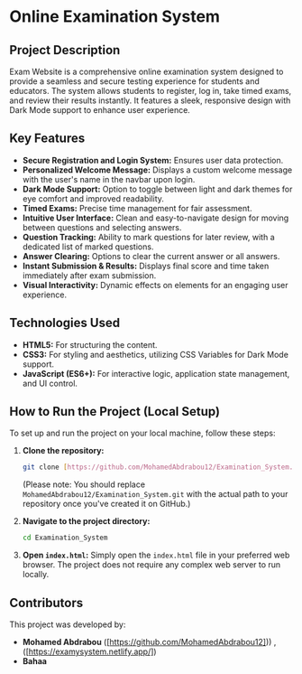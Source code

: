 # Online Examination System

## Project Description
Exam Website is a comprehensive online examination system designed to provide a seamless and secure testing experience for students and educators. The system allows students to register, log in, take timed exams, and review their results instantly. It features a sleek, responsive design with Dark Mode support to enhance user experience.

## Key Features
* **Secure Registration and Login System:** Ensures user data protection.
* **Personalized Welcome Message:** Displays a custom welcome message with the user's name in the navbar upon login.
* **Dark Mode Support:** Option to toggle between light and dark themes for eye comfort and improved readability.
* **Timed Exams:** Precise time management for fair assessment.
* **Intuitive User Interface:** Clean and easy-to-navigate design for moving between questions and selecting answers.
* **Question Tracking:** Ability to mark questions for later review, with a dedicated list of marked questions.
* **Answer Clearing:** Options to clear the current answer or all answers.
* **Instant Submission & Results:** Displays final score and time taken immediately after exam submission.
* **Visual Interactivity:** Dynamic effects on elements for an engaging user experience.

## Technologies Used
* **HTML5:** For structuring the content.
* **CSS3:** For styling and aesthetics, utilizing CSS Variables for Dark Mode support.
* **JavaScript (ES6+):** For interactive logic, application state management, and UI control.

## How to Run the Project (Local Setup)
To set up and run the project on your local machine, follow these steps:

1.  **Clone the repository:**
    ```bash
    git clone [https://github.com/MohamedAbdrabou12/Examination_System.git](https://github.com/MohamedAbdrabou12/Examination_System.git)
    ```
    (Please note: You should replace `MohamedAbdrabou12/Examination_System.git` with the actual path to your repository once you've created it on GitHub.)

2.  **Navigate to the project directory:**
    ```bash
    cd Examination_System
    ```

3.  **Open `index.html`:**
    Simply open the `index.html` file in your preferred web browser. The project does not require any complex web server to run locally.

## Contributors
This project was developed by:

* **Mohamed Abdrabou** ([https://github.com/MohamedAbdrabou12])) , ([https://examysystem.netlify.app/])
* **Bahaa**
